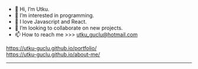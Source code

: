 - 👋 Hi, I’m Utku.
- 👀 I’m interested in programming.
- 🌱 I love Javascript and React.
- 💞️ I’m looking to collaborate on new projects.
- 📫 How to reach me >>> utku_guclu@hotmail.com

<!---
utku-guclu/utku-guclu is a ✨ special ✨ repository because its `README.md` (this file) appears on your GitHub profile.
You can click the Preview link to take a look at your changes.
--->
https://utku-guclu.github.io/portfolio/ <br> https://utku-guclu.github.io/about-me/
<hr>

